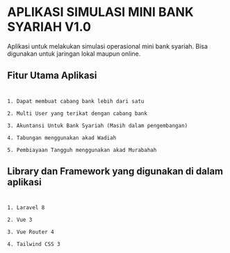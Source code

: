 # APLIKASI SIMULASI MINI BANK SYARIAH V1.0

Aplikasi untuk melakukan simulasi operasional mini bank syariah. Bisa digunakan untuk jaringan lokal maupun online.

## Fitur Utama Aplikasi
#

`1. Dapat membuat cabang bank lebih dari satu`

`2. Multi User yang terikat dengan cabang bank`

`3. Akuntansi Untuk Bank Syariah (Masih dalam pengembangan)`

`4. Tabungan menggunakan akad Wadiah`

`5. Pembiayaan Tangguh menggunakan akad Murabahah`

## Library dan Framework yang digunakan di dalam aplikasi
#

`1. Laravel 8`

`2. Vue 3`

`3. Vue Router 4`

`4. Tailwind CSS 3`

 